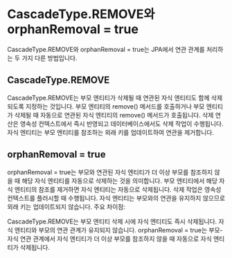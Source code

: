 # CascadeType.REMOVE와 orphanRemoval = true

CascadeType.REMOVE와 orphanRemoval = true는 JPA에서 연관 관계를 처리하는 두 가지 다른 방법입니다.

## CascadeType.REMOVE
CascadeType.REMOVE는 부모 엔티티가 삭제될 때 연관된 자식 엔티티도 함께 삭제되도록 지정하는 것입니다.
부모 엔티티의 remove() 메서드를 호출하거나 부모 엔티티가 삭제될 때 자동으로 연관된 자식 엔티티의 remove() 메서드가 호출됩니다.
삭제 연산은 영속성 컨텍스트에서 즉시 반영되고 데이터베이스에서도 삭제 작업이 수행됩니다.
자식 엔티티는 부모 엔티티를 참조하는 외래 키를 업데이트하여 연관을 제거합니다.

## orphanRemoval = true

orphanRemoval = true는 부모와 연관된 자식 엔티티가 더 이상 부모를 참조하지 않을 때 해당 자식 엔티티를 자동으로 삭제하는 것을 의미합니다.
부모 엔티티에서 해당 자식 엔티티의 참조를 제거하면 자식 엔티티는 자동으로 삭제됩니다.
삭제 작업은 영속성 컨텍스트를 플러시할 때 수행됩니다.
자식 엔티티는 부모와의 연관을 유지하지 않으므로 외래 키는 업데이트되지 않습니다.
주요 차이점:

CascadeType.REMOVE는 부모 엔티티 삭제 시에 자식 엔티티도 즉시 삭제됩니다. 자식 엔티티와 부모의 연관 관계가 유지되지 않습니다.
orphanRemoval = true는 부모-자식 연관 관계에서 자식 엔티티가 더 이상 부모를 참조하지 않을 때 자동으로 자식 엔티티가 삭제됩니다.
